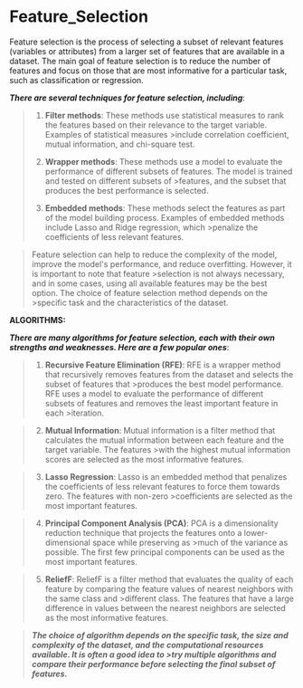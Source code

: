 # Feature_Selection

Feature selection is the process of selecting a subset of relevant features (variables or attributes) from a larger set of features that are available in a dataset. The main goal of feature selection is to reduce the number of features and focus on those that are most informative for a particular task, such as classification or regression.

***There are several techniques for feature selection, including***:

>1. **Filter methods**: These methods use statistical measures to rank the features based on their relevance to the target variable. Examples of statistical measures >include correlation coefficient, mutual information, and chi-square test.
>
>2. **Wrapper methods**: These methods use a model to evaluate the performance of different subsets of features. The model is trained and tested on different subsets of >features, and the subset that produces the best performance is selected.
>
>3. **Embedded methods**: These methods select the features as part of the model building process. Examples of embedded methods include Lasso and Ridge regression, which >penalize the coefficients of less relevant features.

>Feature selection can help to reduce the complexity of the model, improve the model's performance, and reduce overfitting. However, it is important to note that feature >selection is not always necessary, and in some cases, using all available features may be the best option. The choice of feature selection method depends on the >specific task and the characteristics of the dataset.

**ALGORITHMS:**

***There are many algorithms for feature selection, each with their own strengths and weaknesses. Here are a few popular ones***:

>1. **Recursive Feature Elimination (RFE)**: RFE is a wrapper method that recursively removes features from the dataset and selects the subset of features that >produces the best model performance. RFE uses a model to evaluate the performance of different subsets of features and removes the least important feature in each >iteration.

>2. **Mutual Information**: Mutual information is a filter method that calculates the mutual information between each feature and the target variable. The features >with the highest mutual information scores are selected as the most informative features.

>3. **Lasso Regression**: Lasso is an embedded method that penalizes the coefficients of less relevant features to force them towards zero. The features with non-zero >coefficients are selected as the most important features.

>4. **Principal Component Analysis (PCA)**: PCA is a dimensionality reduction technique that projects the features onto a lower-dimensional space while preserving as >much of the variance as possible. The first few principal components can be used as the most important features.

>5. **ReliefF**: ReliefF is a filter method that evaluates the quality of each feature by comparing the feature values of nearest neighbors with the same class and >different class. The features that have a large difference in values between the nearest neighbors are selected as the most informative features.

>***The choice of algorithm depends on the specific task, the size and complexity of the dataset, and the computational resources available. It is often a good idea to >try multiple algorithms and compare their performance before selecting the final subset of features.***










